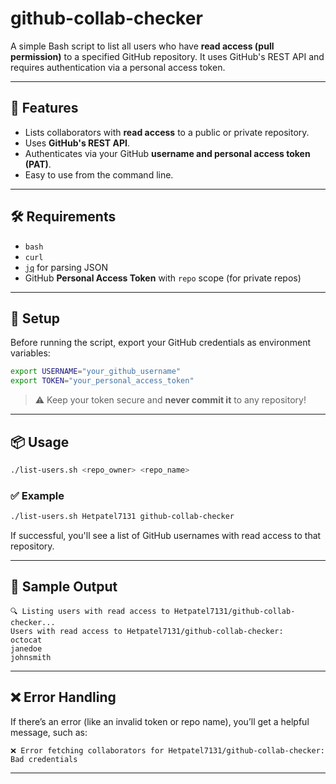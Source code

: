 # github-collab-checker

A simple Bash script to list all users who have **read access (pull permission)** to a specified GitHub repository. It uses GitHub's REST API and requires authentication via a personal access token.

---

## 🚀 Features

- Lists collaborators with **read access** to a public or private repository.
- Uses **GitHub's REST API**.
- Authenticates via your GitHub **username and personal access token (PAT)**.
- Easy to use from the command line.

---

## 🛠 Requirements

- `bash`
- `curl`
- [`jq`](https://stedolan.github.io/jq/) for parsing JSON
- GitHub **Personal Access Token** with `repo` scope (for private repos)

---

## 🔐 Setup

Before running the script, export your GitHub credentials as environment variables:

```bash
export USERNAME="your_github_username"
export TOKEN="your_personal_access_token"
```

> ⚠️ Keep your token secure and **never commit it** to any repository!

---

## 📦 Usage

```bash
./list-users.sh <repo_owner> <repo_name>
```

### ✅ Example

```bash
./list-users.sh Hetpatel7131 github-collab-checker
```

If successful, you'll see a list of GitHub usernames with read access to that repository.

---

## 🧪 Sample Output

```
🔍 Listing users with read access to Hetpatel7131/github-collab-checker...
Users with read access to Hetpatel7131/github-collab-checker:
octocat
janedoe
johnsmith
```

---

## ❌ Error Handling

If there’s an error (like an invalid token or repo name), you’ll get a helpful message, such as:

```
❌ Error fetching collaborators for Hetpatel7131/github-collab-checker:
Bad credentials
```

---
